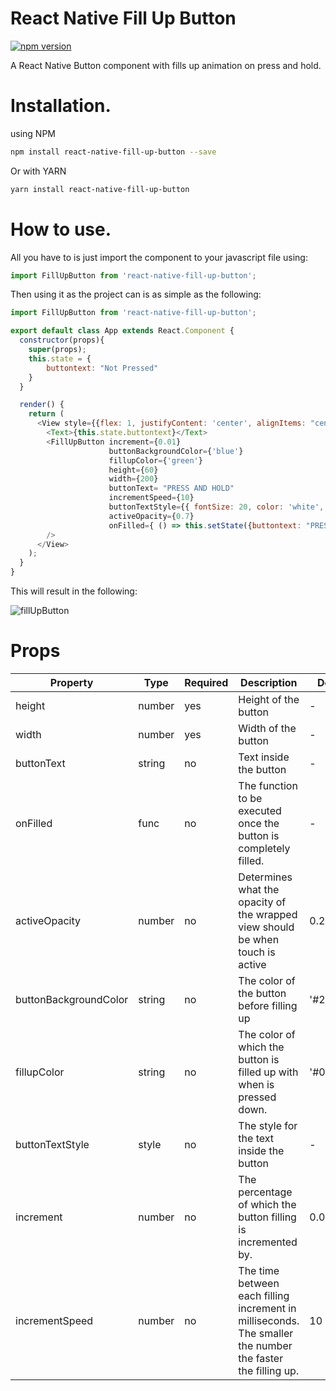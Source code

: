 # React Native Fill Up Button
[![npm version](https://badge.fury.io/js/react-native-fill-up-button.svg)](https://badge.fury.io/js/react-native-fill-up-button)

A React Native Button component with fills up animation on press and hold.


# Installation.

using NPM

```sh
npm install react-native-fill-up-button --save
```

Or with YARN

```sh
yarn install react-native-fill-up-button
```


# How to use.

All you have to is just import the component to your javascript file using:

```js
import FillUpButton from 'react-native-fill-up-button';
```

Then using it as the project can is as simple as the following:

```js
import FillUpButton from 'react-native-fill-up-button';

export default class App extends React.Component {
  constructor(props){
    super(props);
    this.state = {
        buttontext: "Not Pressed"
    }
  }

  render() {
    return (
      <View style={{flex: 1, justifyContent: 'center', alignItems: "center"}}>
        <Text>{this.state.buttontext}</Text>
        <FillUpButton increment={0.01}
                      buttonBackgroundColor={'blue'}
                      fillupColor={'green'}
                      height={60}
                      width={200}
                      buttonText= "PRESS AND HOLD"
                      incrementSpeed={10}
                      buttonTextStyle={{ fontSize: 20, color: 'white', fontWeight: 'bold'}}
                      activeOpacity={0.7}
                      onFilled={ () => this.setState({buttontext: "PRESSED!"}) }
        />
      </View>
    );
  }
}
```

This will result in the following:

![fillUpButton](https://user-images.githubusercontent.com/26725901/60399592-50c0d280-9b6f-11e9-8967-747d218e10bd.gif)


# Props

| Property              | Type   | Required | Description                                                                                                | Default   |
|-----------------------|--------|----------|------------------------------------------------------------------------------------------------------------|-----------|
| height                | number | yes      | Height of the button                                                                                       | -         |
| width                 | number | yes      | Width of the button                                                                                        | -         |
| buttonText            | string | no       | Text inside the button                                                                                     | -         |
| onFilled              | func   | no       | The function to be executed once the button is  completely filled.                                         | -         |
| activeOpacity         | number | no       | Determines what the opacity of the wrapped view should be when touch is active                             | 0.2       |
| buttonBackgroundColor | string | no       | The color of the button before filling up                                                                  | '#292929' |
| fillupColor           | string | no       | The color of which the button is filled up with when is pressed down.                                      | '#000000' |
| buttonTextStyle       | style  | no       | The style for the text inside the button                                                                   | -         |
| increment             | number | no       | The percentage of which the button filling is incremented by.                                              | 0.05      |
| incrementSpeed        | number | no       | The time between each filling increment in milliseconds. The smaller the number the faster the filling up. | 10        |

